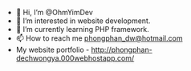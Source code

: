

- 👋 Hi, I’m @OhmYimDev
- 👀 I’m interested in website development.
- 🌱 I’m currently learning PHP framework.
- 📫 How to reach me phongphan_dw@hotmail.com
- My website portfolio - http://phongphan-dechwongya.000webhostapp.com/

